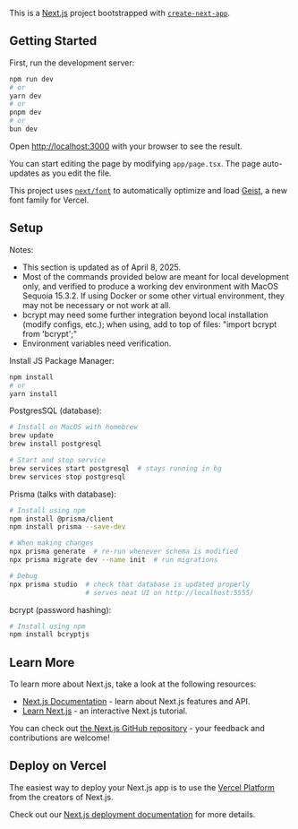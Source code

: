 This is a [Next.js](https://nextjs.org) project bootstrapped with [`create-next-app`](https://nextjs.org/docs/app/api-reference/cli/create-next-app).


## Getting Started

First, run the development server:

```bash
npm run dev
# or
yarn dev
# or
pnpm dev
# or
bun dev
```

Open [http://localhost:3000](http://localhost:3000) with your browser to see the result.

You can start editing the page by modifying `app/page.tsx`. The page auto-updates as you edit the file.

This project uses [`next/font`](https://nextjs.org/docs/app/building-your-application/optimizing/fonts) to automatically optimize and load [Geist](https://vercel.com/font), a new font family for Vercel.


## Setup

Notes:
- This section is updated as of April 8, 2025.
- Most of the commands provided below are meant for local development only, and verified to produce a working dev environment with MacOS Sequoia 15.3.2. If using Docker or some other virtual environment, they may not be necessary or not work at all.
- bcrypt may need some further integration beyond local installation (modify configs, etc.); when using, add to top of files: "import bcrypt from 'bcrypt';"
- Environment variables need verification.

Install JS Package Manager:
```zsh
npm install
# or
yarn install
```

PostgresSQL (database):
```zsh
# Install on MacOS with homebrew
brew update
brew install postgresql

# Start and stop service
brew services start postgresql  # stays running in bg
brew services stop postgresql
```

Prisma (talks with database):
```zsh
# Install using npm
npm install @prisma/client
npm install prisma --save-dev

# When making changes
npx prisma generate  # re-run whenever schema is modified
npx prisma migrate dev --name init  # run migrations

# Debug
npx prisma studio  # check that database is updated properly
                   # serves neat UI on http://localhost:5555/
```

bcrypt (password hashing):
```zsh
# Install using npm
npm install bcryptjs
```


## Learn More

To learn more about Next.js, take a look at the following resources:

- [Next.js Documentation](https://nextjs.org/docs) - learn about Next.js features and API.
- [Learn Next.js](https://nextjs.org/learn) - an interactive Next.js tutorial.

You can check out [the Next.js GitHub repository](https://github.com/vercel/next.js) - your feedback and contributions are welcome!


## Deploy on Vercel

The easiest way to deploy your Next.js app is to use the [Vercel Platform](https://vercel.com/new?utm_medium=default-template&filter=next.js&utm_source=create-next-app&utm_campaign=create-next-app-readme) from the creators of Next.js.

Check out our [Next.js deployment documentation](https://nextjs.org/docs/app/building-your-application/deploying) for more details.
